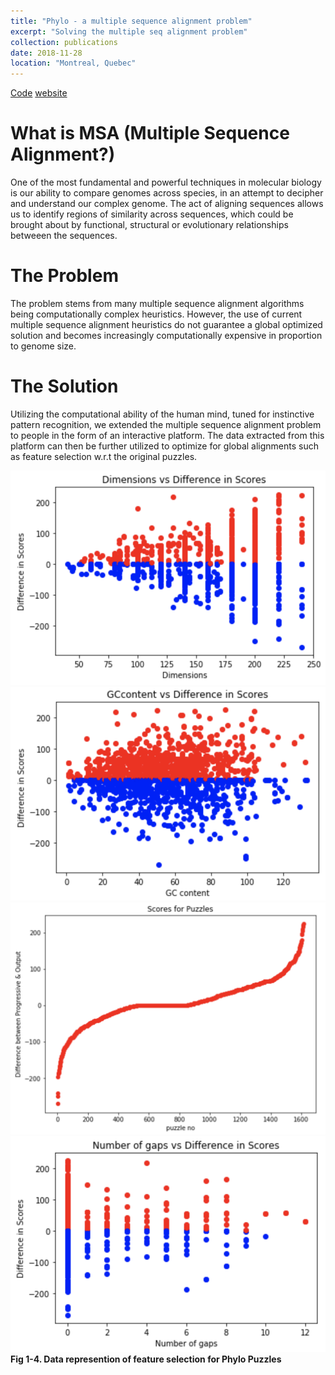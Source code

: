 ```yaml
---
title: "Phylo - a multiple sequence alignment problem"
excerpt: "Solving the multiple seq alignment problem"
collection: publications
date: 2018-11-28
location: "Montreal, Quebec"
---
```


[Code](https://github.com/kmualim/phylo)  [website](https://phylo.cs.mcgill.ca)

# What is MSA (Multiple Sequence Alignment?) 

One of the most fundamental and powerful techniques in molecular biology is our ability to compare genomes across species, in an attempt to decipher and understand 
our complex genome. The act of aligning sequences allows us to identify regions of similarity across sequences, which could be brought about by functional, structural or evolutionary relationships betweeen the sequences. 

# The Problem 

The problem stems from many multiple sequence alignment algorithms being computationally complex heuristics. However, the use of current multiple sequence alignment heuristics do not guarantee a global optimized solution and becomes increasingly
computationally expensive in proportion to genome size. 

# The Solution

Utilizing the computational ability of the human mind, tuned for instinctive pattern recognition, we extended the multiple sequence alignment problem to people in the form of an interactive platform. 
The data extracted from this platform can then be further utilized to optimize for global alignments such as feature selection w.r.t the original puzzles. 

![alt text](/images/fig1.png) ![alt text](/images/fig2.png) ![alt text](/images/fig3.png) ![alt text](/images/fig4.png) <br> 
<b> Fig 1-4. Data represention of feature selection for Phylo Puzzles </b>
 
